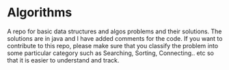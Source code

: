 # Algorithms
A repo for basic data structures and algos problems and their solutions. The solutions are in java and I have added comments for the code. 
If you want to contribute to this repo, please make sure that you classify the problem into some particular category such as Searching, Sorting, Connecting.. etc
so that it is easier to understand and track.
